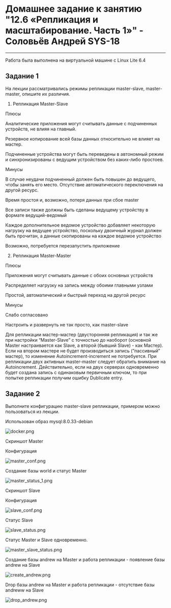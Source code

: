 
# Домашнее задание к занятию "12.6 «Репликация и масштабирование. Часть 1»" - Соловьёв Андрей SYS-18

---

Работа была выполнена на виртуальной машине с Linux Lite 6.4 



## Задание 1


На лекции рассматривались режимы репликации master-slave, master-master, опишите их различия.


1. Репликация Master-Slave

Плюсы

Аналитические приложения могут считывать данные с подчиненных устройств, не влияя на главный.

Резервное копирование всей базы данных относительно не влияет на мастер.

Подчиненные устройства могут быть переведены в автономный режим и синхронизированы с ведущим устройством без каких-либо простоев.

Минусы

В случае неудачи подчиненный должен быть повышен до ведущего, чтобы занять его место. Отсутствие автоматического переключения на другой ресурс.

Время простоя и, возможно, потеря данных при сбое master

Все записи также должны быть сделаны ведущему устройству в формате ведущий-ведомый

Каждое дополнительное ведомое устройство добавляет некоторую нагрузку на ведущее устройство, поскольку двоичный журнал должен быть прочитан, а данные скопированы на каждое ведомое устройство

Возможно, потребуется перезапустить приложение

2. Репликация Master-Master

Плюсы

Приложения могут считывать данные с обоих основных устройств

Распределяет нагрузку на запись между обоими главными узлами

Простой, автоматический и быстрый переход на другой ресурс

Минусы

Слабо согласовано

Настроить и развернуть не так просто, как master-slave

Для репликации мастер-мастер (двусторонняя репликация) и так же при настройки “Master-Slave” с точностью до наоборот (основной Master настраивается как Slave, а второй (бывший Slave) - как Мастер). Если на втором мастере не будет производиться запись (”пассивный” мастер), то изменение Autoincrement-increment не потребуется. При репликации двух активных master-master следует обратить внимание на Autoincrement. Действительно, если на двух серверах одновременно будет создана запись с одинаковым первичным ключом, то при попытке репликации получим ошибку Dublicate entry.

## Задание 2

Выполните конфигурацию master-slave репликации, примером можно пользоваться из лекции.

Использован образ mysql:8.0.33-debian

![docker.png](https://github.com/Andrewsolo1969/12-6-hw/blob/main//img/docker.png)


Скриншот Master

Конфигурация

![master_conf.png](https://github.com/Andrewsolo1969/12-6-hw/blob/main//img/master_conf.png)


Создание базы world и статус Master

![master_status_1.png](https://github.com/Andrewsolo1969/12-6-hw/blob/main//img/master_status_1.png)

Скриншот Slave

Конфигурация

![slave_conf.png](https://github.com/Andrewsolo1969/12-6-hw/blob/main//img/slave_conf.png)

Статус Slave

![slave_status.png](https://github.com/Andrewsolo1969/12-6-hw/blob/main//img/slave_status.png)


Статус Master и Slave одновременно.

![master_slave_status.png](https://github.com/Andrewsolo1969/12-6-hw/blob/main//img/master_slave_status.png)


Создание базы andrew на Master и работа репликации - появление базы andrew на Slave

![create_andrew.png](https://github.com/Andrewsolo1969/12-6-hw/blob/main//img/create_andrew.png)


Drop базы andrew на Master и работа репликации - отсутствие базы andreww на Slave

![drop_andrew.png](https://github.com/Andrewsolo1969/12-6-hw/blob/main//img/drop_andrew.png)

